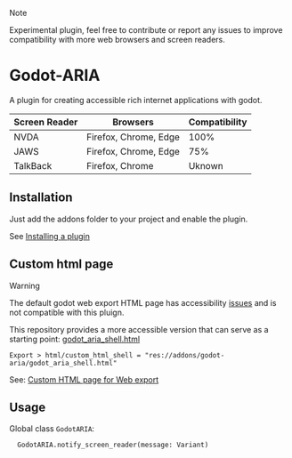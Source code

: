 > [!note]
> Experimental plugin, feel free to contribute or report any issues to improve compatibility with more web browsers and screen readers.
# Godot-ARIA
A plugin for creating accessible rich internet applications with godot.

Screen Reader | Browsers | Compatibility
| --- | --- | --- |
| NVDA | Firefox, Chrome, Edge | 100%
| JAWS | Firefox, Chrome, Edge | 75%
| TalkBack | Firefox, Chrome | Uknown

## Installation
Just add the addons folder to your project and enable the plugin.

See [Installing a plugin](https://docs.godotengine.org/en/stable/tutorials/plugins/editor/installing_plugins.html#installing-a-plugin)

## Custom html page
> [!warning]
> The default godot web export HTML page has accessibility [issues](https://github.com/btzr-io/godot-aria/issues/4) and is not compatible with this pluign.

This repository provides a more accessible version that can serve as a starting point: [godot_aria_shell.html](https://github.com/btzr-io/godot-aria/blob/main/addons/godot-aria/godot_aria_shell.html)

```shell
Export > html/custom_html_shell = "res://addons/godot-aria/godot_aria_shell.html"
```

See: [Custom HTML page for Web export](https://docs.godotengine.org/en/stable/tutorials/platform/web/customizing_html5_shell.html#custom-html-page-for-web-export)

## Usage
Global class `GodotARIA`:
```py
  GodotARIA.notify_screen_reader(message: Variant)
```
